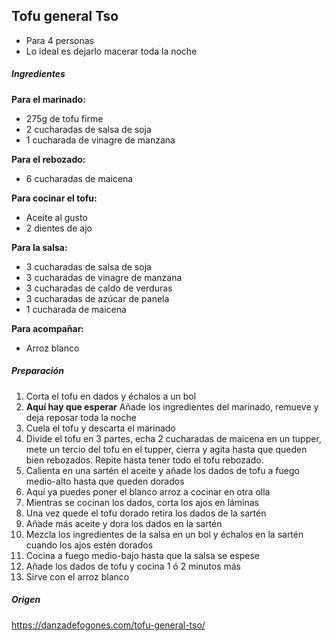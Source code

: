 ## Tofu general Tso

* Para 4 personas
* Lo ideal es dejarlo macerar toda la noche

##### Ingredientes

**Para el marinado:**
* 275g de tofu firme
* 2 cucharadas de salsa de soja
* 1 cucharada de vinagre de manzana

**Para el rebozado:**
* 6 cucharadas de maicena

**Para cocinar el tofu:**
* Aceite al gusto
* 2 dientes de ajo

**Para la salsa:**

* 3 cucharadas de salsa de soja
* 3 cucharadas de vinagre de manzana
* 3 cucharadas de caldo de verduras
* 3 cucharadas de azúcar de panela
* 1 cucharada de maicena

**Para acompañar:**

* Arroz blanco

##### Preparación

1. Corta el tofu en dados y échalos a un bol
2. **Aquí hay que esperar** Añade los ingredientes del marinado, remueve y deja reposar toda la noche
3. Cuela el tofu y descarta el marinado 
4. Divide el tofu en 3 partes, echa 2 cucharadas de maicena en un tupper, mete un tercio del tofu en el tupper, cierra y agita hasta que queden bien rebozados. Repite hasta tener todo el tofu rebozado.
5. Calienta en una sartén el aceite y añade los dados de tofu a fuego medio-alto hasta que queden dorados
6. Aquí ya puedes poner el blanco arroz a cocinar en otra olla
7. Mientras se cocinan los dados, corta los ajos en láminas
8. Una vez quede el tofu dorado retira los dados de la sartén
9. Añade más aceite y dora los dados en la sartén
10. Mezcla los ingredientes de la salsa en un bol y échalos en la sartén cuando los ajos estén dorados
11. Cocina a fuego medio-bajo hasta que la salsa se espese
12. Añade los dados de tofu y cocina 1 ó 2 minutos más 
13. Sirve con el arroz blanco

##### Origen

https://danzadefogones.com/tofu-general-tso/
